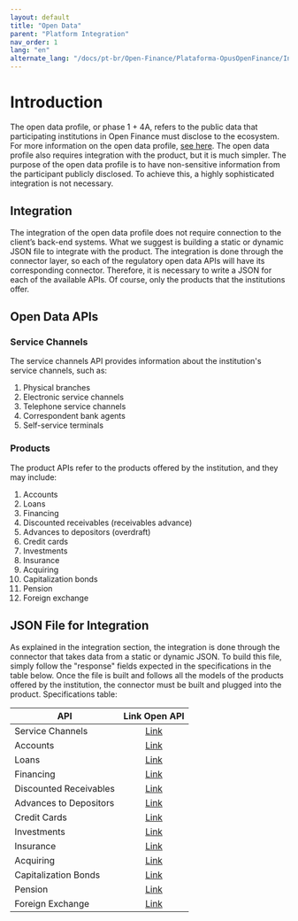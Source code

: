 ```yaml
---
layout: default
title: "Open Data"
parent: "Platform Integration"
nav_order: 1
lang: "en"
alternate_lang: "/docs/pt-br/Open-Finance/Plataforma-OpusOpenFinance/Integração/Dados_abertos/"
---
```


# Introduction

The open data profile, or phase 1 + 4A, refers to the public data that participating institutions in Open Finance must disclose to the ecosystem. For more information on the open data profile, [see here][Perfis-Open-Finance-Brasil].
The open data profile also requires integration with the product, but it is much simpler. The purpose of the open data profile is to have non-sensitive information from the participant publicly disclosed. To achieve this, a highly sophisticated integration is not necessary.

## Integration

The integration of the open data profile does not require connection to the client’s back-end systems. What we suggest is building a static or dynamic JSON file to integrate with the product. The integration is done through the connector layer, so each of the regulatory open data APIs will have its corresponding connector. Therefore, it is necessary to write a JSON for each of the available APIs. Of course, only the products that the institutions offer.

## Open Data APIs

### Service Channels

The service channels API provides information about the institution's service channels, such as:

1. Physical branches
2. Electronic service channels
3. Telephone service channels
4. Correspondent bank agents
5. Self-service terminals

### Products

The product APIs refer to the products offered by the institution, and they may include:

1. Accounts
2. Loans
3. Financing
4. Discounted receivables (receivables advance)
5. Advances to depositors (overdraft)
6. Credit cards
7. Investments
8. Insurance
9. Acquiring
10. Capitalization bonds
11. Pension
12. Foreign exchange

## JSON File for Integration

As explained in the integration section, the integration is done through the connector that takes data from a static or dynamic JSON. To build this file, simply follow the "response" fields expected in the specifications in the table below. Once the file is built and follows all the models of the products offered by the institution, the connector must be built and plugged into the product. Specifications table:

|API                               |Link Open API          |
|----------------------------------|:---------------------:|
|Service Channels                  |[Link][Channels]       |
|Accounts                           |[Link][Accounts]       |
|Loans                              |[Link][Loans]          |
|Financing                          |[Link][Financings]     |
|Discounted Receivables            |[Link][Unarranged]     |
|Advances to Depositors            |[Link][Inv-financings] |
|Credit Cards                       |[Link][Credit]         |
|Investments                        |[Link][Investments]    |
|Insurance                          |[Link][Insurance]      |
|Acquiring                          |[Link][Acquiring]      |
|Capitalization Bonds              |[Link][Capitalization] |
|Pension                            |[Link][Pension]        |
|Foreign Exchange                   |[Link][Exchanges]      |

[Acquiring]: ../../../../swagger-ui/index.html?api=en-open-data-acquiring
[Accounts]: ../../../../swagger-ui/index.html?api=en-open-data-accounts
[Capitalization]: ../../../../swagger-ui/index.html?api=en-open-data-capitalization
[Channels]: ../../../../swagger-ui/index.html?api=en-open-data-channels
[Credit]: ../../../../swagger-ui/index.html?api=en-open-data-credit-cards
[Exchanges]: ../../../../swagger-ui/index.html?api=en-open-data-exchanges
[Financings]: ../../../../swagger-ui/index.html?api=en-open-data-financings
[Insurance]: ../../../../swagger-ui/index.html?api=en-open-data-insurance
[Investments]: ../../../../swagger-ui/index.html?api=en-open-data-investments
[Inv-financings]: ../../../../swagger-ui/index.html?api=en-open-data-invoice-financings
[Loans]: ../../../../swagger-ui/index.html?api=en-open-data-loans
[Pension]: ../../../../swagger-ui/index.html?api=en-open-data-pension
[Unarranged]: ../../../../swagger-ui/index.html?api=en-open-data-unarranged

[Perfis-Open-Finance-Brasil]: ../../Open-Finance-Brasil/PerfisOFB/Dados-abertos.html
